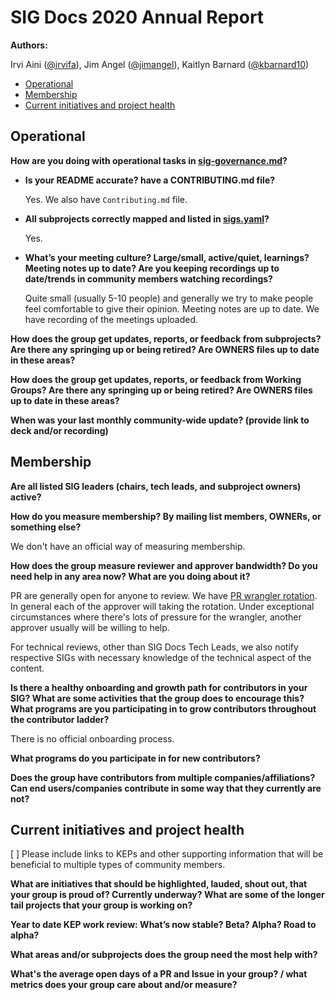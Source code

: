 # SIG Docs 2020 Annual Report

**Authors:**

Irvi Aini ([@irvifa](https://github.com/irvifa)),
Jim Angel ([@jimangel](https://github.com/jimangel)),
Kaitlyn Barnard ([@kbarnard10](https://github.com/kbarnard10))

- [Operational](#operational)
- [Membership](#membership)
- [Current initiatives and project health](#current-initiatives-and-project-health)

## Operational

**How are you doing with operational tasks in [sig-governance.md](/committee-steering/governance/sig-governance.md)?**

  - **Is your README accurate? have a CONTRIBUTING.md file?**

    Yes. We also have `Contributing.md` file.
  - **All subprojects correctly mapped and listed in [sigs.yaml](/sig-list.md)?**

    Yes.
      
  - **What’s your meeting culture? Large/small, active/quiet, learnings? Meeting notes up to date?
    Are you keeping recordings up to date/trends in community members watching recordings?**
    
    Quite small (usually 5-10 people) and generally we try to make people feel comfortable to give their opinion.
    Meeting notes are up to date. We have recording of the meetings uploaded.


**How does the group get updates, reports, or feedback from subprojects? Are there any springing up or being retired?
Are OWNERS files up to date in these areas?**

<!-- TODO -->

**How does the group get updates, reports, or feedback from Working Groups? Are there any springing up or being retired? 
Are OWNERS files up to date in these areas?**

<!-- TODO -->

**When was your last monthly community-wide update? (provide link to deck and/or recording)**

<!-- TODO -->

## Membership

**Are all listed SIG leaders (chairs, tech leads, and subproject owners) active?**

<!-- TODO -->

**How do you measure membership? By mailing list members, OWNERs, or something else?**

We don't have an official way of measuring membership.

**How does the group measure reviewer and approver bandwidth? Do you need help in any area now? What are you doing about it?**

PR are generally open for anyone to review. We have [PR wrangler rotation](https://github.com/kubernetes/website/wiki/PR-Wranglers).
In general each of the approver will taking the rotation. Under exceptional circumstances where there's lots of
pressure for the wrangler, another approver usually will be willing to help.

For technical reviews, other than SIG Docs Tech Leads, we also notify respective SIGs with necessary knowledge of the
technical aspect of the content.

**Is there a healthy onboarding and growth path for contributors in your SIG? 
What are some activities that the group does to encourage this? 
What programs are you participating in to grow contributors throughout the contributor ladder?**

There is no official onboarding process.

**What programs do you participate in for new contributors?**

<!-- TODO -->

**Does the group have contributors from multiple companies/affiliations? 
Can end users/companies contribute in some way that they currently are not?**

<!-- TODO -->

## Current initiatives and project health

[ ] Please include links to KEPs and other supporting information that will be beneficial to multiple types of community members.

**What are initiatives that should be highlighted, lauded, shout out, that your group is proud of? 
Currently underway? What are some of the longer tail projects that your group is working on?**

<!-- TODO -->

**Year to date KEP work review: What’s now stable? Beta? Alpha? Road to alpha?**

<!-- TODO -->

**What areas and/or subprojects does the group need the most help with?**

<!-- TODO -->

**What's the average open days of a PR and Issue in your group? / what metrics does your group care about and/or measure?**

<!-- TODO -->
